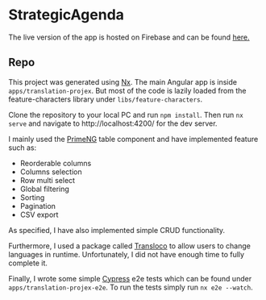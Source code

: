 # StrategicAgenda

The live version of the app is hosted on Firebase and can be found [here.](https://translation-projex-bbbb7.web.app/characters)

## Repo

This project was generated using [Nx](https://nx.dev/angular). The main Angular app is inside `apps/translation-projex`. But most of the code is lazily loaded from the feature-characters library under `libs/feature-characters`.

Clone the repository to your local PC and run `npm install`. Then run `nx serve` and navigate to http://localhost:4200/ for the dev server.

I mainly used the [PrimeNG](https://www.primefaces.org/primeng/) table component and have implemented feature such as:

- Reorderable columns
- Columns selection
- Row multi select
- Global filtering
- Sorting
- Pagination
- CSV export

As specified, I have also implemented simple CRUD functionality.

Furthermore, I used a package called [Transloco](https://ngneat.github.io/transloco/) to allow users to change languages in runtime. Unfortunately, I did not have enough time to fully complete it.

Finally, I wrote some simple [Cypress](https://www.cypress.io/) e2e tests which can be found under `apps/translation-projex-e2e`. To run the tests simply run `nx e2e --watch`.
